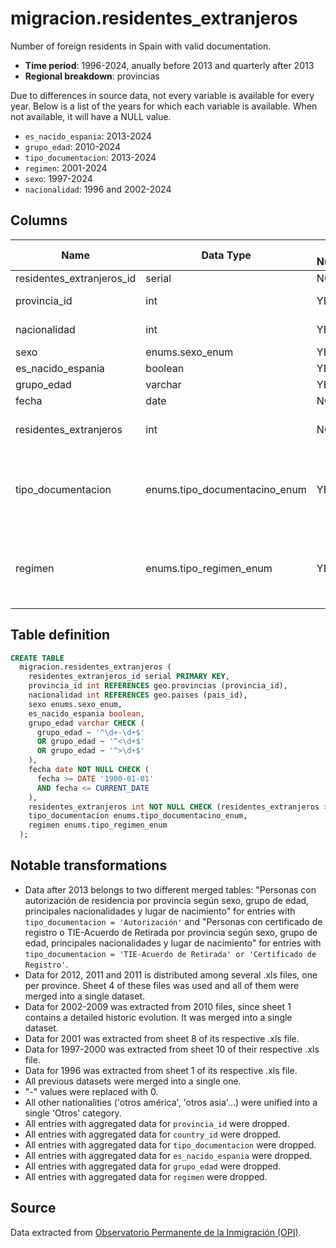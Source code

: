 # migracion.residentes_extranjeros

Number of foreign residents in Spain with valid documentation.

- **Time period**: 1996-2024, anually before 2013 and quarterly after 2013
- **Regional breakdown**: provincias

Due to differences in source data, not every variable is available for every year. Below is a list of the years for which each variable is available. When not available, it will have a NULL value.

- `es_nacido_espania`: 2013-2024
- `grupo_edad`: 2010-2024
- `tipo_documentacion`: 2013-2024
- `regimen`: 2001-2024
- `sexo`: 1997-2024
- `nacionalidad`: 1996 and 2002-2024

## Columns

| Name | Data Type | Is Nullable | Description |
| --- | --- | --- | --- |
| residentes_extranjeros_id | serial | NO | primary key |
| provincia_id | int | YES | references geo.provincias |
| nacionalidad | int | YES | references geo.paises |
| sexo | enums.sexo_enum | YES | sex |
| es_nacido_espania | boolean | YES | born in Spain |
| grupo_edad | varchar | YES | age group |
| fecha | date | NO | date |
| residentes_extranjeros | int | NO | number of foreign residents |
| tipo_documentacion | enums.tipo_documentacino_enum | YES | 'Certificado de registro', 'Autorización' or 'TIE-Acuerdo de Retirada' |
| regimen | enums.tipo_regimen_enum | YES | 'Régimen General' or 'Régimen de libre circulación de la UE' |

## Table definition

```sql
CREATE TABLE
  migracion.residentes_extranjeros (
    residentes_extranjeros_id serial PRIMARY KEY,
    provincia_id int REFERENCES geo.provincias (provincia_id),
    nacionalidad int REFERENCES geo.paises (pais_id),
    sexo enums.sexo_enum,
    es_nacido_espania boolean,
    grupo_edad varchar CHECK (
      grupo_edad ~ '^\d+-\d+$'
      OR grupo_edad ~ '^<\d+$'
      OR grupo_edad ~ '^>\d+$'
    ),
    fecha date NOT NULL CHECK (
      fecha >= DATE '1900-01-01'
      AND fecha <= CURRENT_DATE
    ),
    residentes_extranjeros int NOT NULL CHECK (residentes_extranjeros >= 0),
    tipo_documentacion enums.tipo_documentacino_enum,
    regimen enums.tipo_regimen_enum
  );
```

## Notable transformations

- Data after 2013 belongs to two different merged tables: "Personas con autorización de residencia por provincia según sexo, grupo de edad, principales nacionalidades y lugar de nacimiento" for entries with `tipo_documentacion = 'Autorización'` and "Personas con certificado de registro o TIE-Acuerdo de Retirada por provincia según sexo, grupo de edad, principales nacionalidades y lugar de nacimiento" for entries with `tipo_documentacion = 'TIE-Acuerdo de Retirada' or 'Certificado de Registro'`.
- Data for 2012, 2011 and 2011 is distributed among several .xls files, one per province. Sheet 4 of these files was used and all of them were merged into a single dataset.
- Data for 2002-2009 was extracted from 2010 files, since sheet 1 contains a detailed historic evolution. It was merged into a single dataset.
- Data for 2001 was extracted from sheet 8 of its respective .xls file.
- Data for 1997-2000 was extracted from sheet 10 of their respective .xls file.
- Data for 1996 was extracted from sheet 1 of its respective .xls file.
- All previous datasets were merged into a single one.
- "-" values were replaced with 0.
- All other nationalities ('otros américa', 'otros asia'...) were unified into a single 'Otros' category.
- All entries with aggregated data for `provincia_id` were dropped.
- All entries with aggregated data for `country_id` were dropped.
- All entries with aggregated data for `tipo_documentacion` were dropped.
- All entries with aggregated data for `es_nacido_espania` were dropped.
- All entries with aggregated data for `grupo_edad` were dropped.
- All entries with aggregated data for `regimen` were dropped.

 
## Source
Data extracted from <a href="https://expinterweb.inclusion.gob.es/dynPx/inebase/index.htm?type=pcaxis&path=/Stock/&file=pcaxis" target="_blank">Observatorio Permanente de la Inmigración (OPI)</a>. 